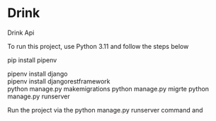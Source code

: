 # Drink
Drink Api

To run this project, use Python 3.11 and follow the steps below

pip install pipenv

pipenv install django                                                                                                                
pipenv install djangorestframework                                                        
python manage.py makemigrations
python manage.py migrte
python manage.py runserver

Run the project via the python manage.py runserver command and
